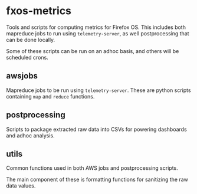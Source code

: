 fxos-metrics
============

Tools and scripts for computing metrics for Firefox OS. This includes both 
mapreduce jobs to run using `telemetry-server`, as well postprocessing that can
be done locally.

Some of these scripts can be run on an adhoc basis, and others will be scheduled
crons.


awsjobs
-------

Mapreduce jobs to be run using `telemetry-server`. These are python scripts
containing `map` and `reduce` functions.


postprocessing
----------

Scripts to package extracted raw data into CSVs for powering dashboards and 
adhoc analysis.


utils
-----

Common functions used in both AWS jobs and postprocessing scripts. 

The main component of these is formatting functions for sanitizing the raw 
data values. 

